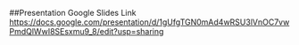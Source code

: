 ##Presentation Google Slides Link
https://docs.google.com/presentation/d/1gUfgTGN0mAd4wRSU3lVnOC7vwPmdQlWwI8SEsxmu9_8/edit?usp=sharing
